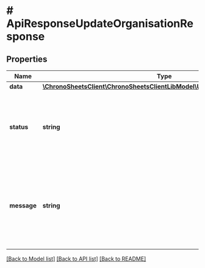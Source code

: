 # # ApiResponseUpdateOrganisationResponse

## Properties

Name | Type | Description | Notes
------------ | ------------- | ------------- | -------------
**data** | [**\ChronoSheetsClient\ChronoSheetsClientLibModel\UpdateOrganisationResponse**](UpdateOrganisationResponse.md) |  | [optional] 
**status** | **string** | The API response status. Indicates if the request was successful, failed or was unauthorised. | [optional] 
**message** | **string** | A message to accompany the response status.  If the Status is failed, this message will hint why it failed and what you need to do. | [optional] 

[[Back to Model list]](../../README.md#documentation-for-models) [[Back to API list]](../../README.md#documentation-for-api-endpoints) [[Back to README]](../../README.md)


